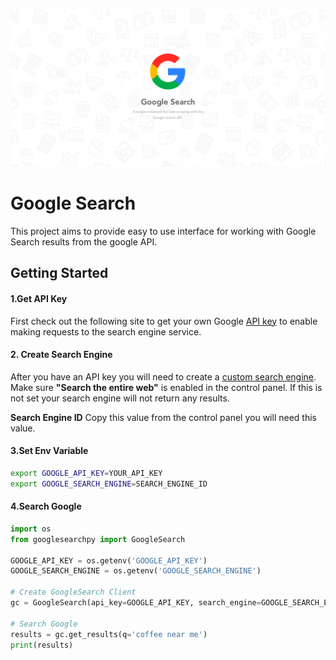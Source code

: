 ![image](docs/google-header.png)

# **Google Search**

This project aims to provide easy to use interface for working with Google Search results from the google API.

## **Getting Started**

#### **1.Get API Key**
First check out the following site to get your own Google [API key](https://developers.google.com/custom-search/v1/overview) to enable making requests to the search engine service.

#### **2. Create Search Engine**
After you have an API key you will need to create a [custom search engine](https://developers.google.com/custom-search/docs/tutorial/creatingcse). Make sure **"Search the entire web"** is enabled in the control panel. If this is not set your search engine will not return any results.

**Search Engine ID** Copy this value from the control panel you will need this value.

#### **3.Set Env Variable**
```bash
export GOOGLE_API_KEY=YOUR_API_KEY
export GOOGLE_SEARCH_ENGINE=SEARCH_ENGINE_ID
```

#### **4.Search Google**
```python
import os
from googlesearchpy import GoogleSearch 

GOOGLE_API_KEY = os.getenv('GOOGLE_API_KEY')
GOOGLE_SEARCH_ENGINE = os.getenv('GOOGLE_SEARCH_ENGINE')

# Create GoogleSearch Client
gc = GoogleSearch(api_key=GOOGLE_API_KEY, search_engine=GOOGLE_SEARCH_ENGINE)

# Search Google
results = gc.get_results(q='coffee near me')
print(results)
```